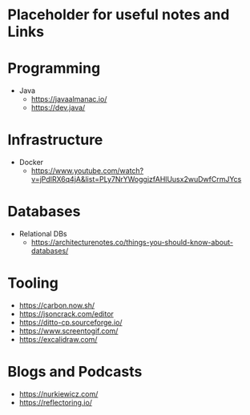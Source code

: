 # Placeholder for useful notes and Links

# Programming 
- Java 
  - https://javaalmanac.io/ 
  - https://dev.java/
  
# Infrastructure 
- Docker 
  - https://www.youtube.com/watch?v=jPdIRX6q4jA&list=PLy7NrYWoggjzfAHlUusx2wuDwfCrmJYcs 
  
# Databases
- Relational DBs 
  - https://architecturenotes.co/things-you-should-know-about-databases/
  
# Tooling
- https://carbon.now.sh/ 
- https://jsoncrack.com/editor 
- https://ditto-cp.sourceforge.io/
- https://www.screentogif.com/
- https://excalidraw.com/

# Blogs and Podcasts 
- https://nurkiewicz.com/ 
- https://reflectoring.io/ 


